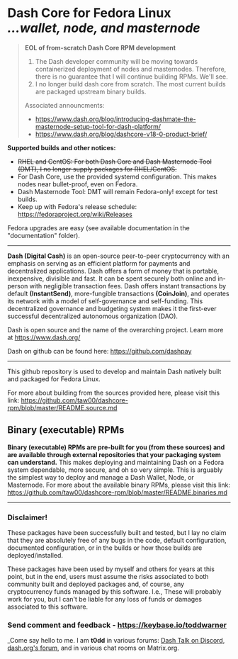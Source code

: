 # Dash Core for Fedora Linux<br />_...wallet, node, and masternode_

> **EOL of from-scratch Dash Core RPM development**  
>
> 1. The Dash developer community will be moving towards containerized
>    deployment of nodes and masternodes. Therefore, there is no guarantee
>    that I will continue building RPMs. We'll see.
> 2. I no longer build dash core from scratch. The most current builds are
>    packaged upstream binary builds.
>
> Associated announcments:
> - https://www.dash.org/blog/introducing-dashmate-the-masternode-setup-tool-for-dash-platform/
> - https://www.dash.org/blog/dashcore-v18-0-product-brief/
>


**Supported builds and other notices:**
* ~~RHEL and CentOS: For both Dash Core and Dash Masternode Tool (DMT), I no longer supply packages for RHEL/CentOS.~~
* For Dash Core, use the provided systemd configuration. This makes nodes near bullet-proof, even on Fedora.
* Dash Masternode Tool: DMT will remain Fedora-only! except for test builds.
* Keep up with Fedora's release schedule: <https://fedoraproject.org/wiki/Releases>

Fedora upgrades are easy (see available documentation in the "documentation"
folder).

---

**Dash (Digital Cash)** is an open-source peer-to-peer cryptocurrency with an
emphasis on serving as an efficient platform for payments and decentralized
applications. Dash offers a form of money that is portable, inexpensive,
divisible and fast. It can be spent securely both online and in-person with
negligible transaction fees. Dash offers instant transactions by default
**(InstantSend)**, more-fungible transactions **(CoinJoin)**, and operates its
network with a model of self-governance and self-funding. This decentralized
governance and budgeting system makes it the first-ever successful
decentralized autonomous organization (DAO).

Dash is open source and the name of the overarching project. Learn more
at https://www.dash.org/

Dash on github can be found here: https://github.com/dashpay

---

This github repository is used to develop and maintain Dash natively built
and packaged for Fedora Linux.

For more about building from the sources provided here, please visit this link:
<https://github.com/taw00/dashcore-rpm/blob/master/README.source.md>

## Binary (executable) RPMs

**Binary (executable) RPMs are pre-built for you (from these sources) and are
available through external repositories that your packaging system can
understand.** This makes deploying and maintaining Dash on a Fedora system
dependable, more secure, and oh so very simple. This is arguably the simplest
way to deploy and manage a Dash Wallet, Node, or Masternode. For more about the
available binary RPMs, please visit this link:
<https://github.com/taw00/dashcore-rpm/blob/master/README.binaries.md>

---

### Disclaimer!

These packages have been successfully built and tested, but I lay no claim that
they are absolutely free of any bugs in the code, default configuration,
documented configuration, or in the builds or how those builds are
deployed/installed.

These packages have been used by myself and others for years at this point, but
in the end, users must assume the risks associated to both community built and
deployed packages and, of course, any cryptocurrency funds managed by this
software. I.e., These will probably work for you, but I can't be liable for any
loss of funds or damages associated to this software.

### Send comment and feedback - <https://keybase.io/toddwarner>

_Come say hello to me. I am **t0dd** in various forums: [Dash Talk on Discord](https://discord.com/invite/PXbUxJB),
[dash.org's forum](https://www.dash.org/forum/), and in various chat rooms on Matrix.org.

